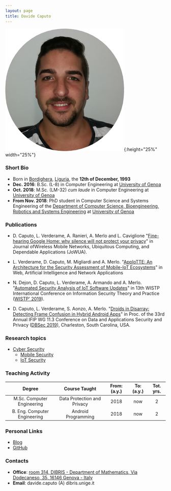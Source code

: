 ```yaml
--- 
layout: page
title: Davide Caputo
---
```


![Davide's pic is missing.](/pics/caputo.png){:height="25%" width="25%"}

### Short Bio

- Born in [Bordighera](https://it.wikipedia.org/wiki/Bordighera), [Liguria](https://en.wikipedia.org/wiki/Liguria), the **12th of December, 1993**
- **Dec. 2016**: B.Sc. (L-8) in Computer Engineering at [University of Genoa](https://en.wikipedia.org/wiki/University_of_Genoa)
- **Oct. 2018**: M.Sc. (LM-32) *cum laude* in Computer Engineering at [University of Genoa](https://en.wikipedia.org/wiki/University_of_Genoa)
- **From Nov. 2018**: PhD student in Computer Science and Systems Engineering of the [Department of Computer Science, Bioengineering, Robotics and Systems Engineering](http://www.dibris.unige.it/) at [University of Genoa](https://en.wikipedia.org/wiki/University_of_Genoa)

### Publications

- D. Caputo, L. Verderame, A. Ranieri, A. Merlo and L. Caviglione "[Fine-hearing Google Home: why silence will not protect your privacy](https://dx.doi.org/10.22667/JOWUA.2020.03.31.035)" in Journal ofWireless Mobile Networks, Ubiquitous Computing, and Dependable Applications (JoWUA).

- L. Verderame, D. Caputo, M. Migliardi and A. Merlo. "[AppIoTTE: An Architecture for the Security Assessment of Mobile-IoT Ecosystems](https://link.springer.com/chapter/10.1007%2F978-3-030-44038-1_79)" in Web, Artificial Intelligence and Network Applications

- N. Dejon, D. Caputo, L. Verderame, A. Armando and A. Merlo. "[Automated Security Analysis of IoT Software Updates](https://link.springer.com/chapter/10.1007%2F978-3-030-41702-4_14)" in 13th WISTP International Conference on Information Security Theory and Practice ([WISTP' 2019](http://www.wistp.org/)).

- D. Caputo, L. Verderame, S. Aonzo, A. Merlo. "[Droids in Disarray: Detecting Frame Confusion in Hybrid Android Apps](../papers/Droids_in_Disarray_DetectingFrame_ConfusioninHybrid_Android_Apps.pdf)" in Proc. of the 33rd Annual IFIP WG 11.3 Conference on Data and Applications Security and Privacy ([DBSec 2019](https://dbsec2019.cse.sc.edu/)), Charleston, South Carolina, USA.

### Research topics

- [Cyber Security](https://en.wikipedia.org/wiki/Computer_security)
  * [Mobile Security](https://en.wikipedia.org/wiki/Mobile_security)
  * [IoT Security](https://www.owasp.org/index.php/OWASP_Internet_of_Things_Project)

### Teaching Activity

|                Degree               |      Course Taught    | From: (a.y.) | To: (a.y.) | Tot. yrs. |
|:-----------------------------------:|:--------------------------------------------:|:----:|:---:|:-:|
|        M.Sc. Computer Engineering   | Data Protection and Privacy                      | 2018 | now | 2 |
|        B. Eng. Computer Engineering | Android Programming                      | 2018 | now | 2 |


### Personal Links

- [Blog](https://dado1513.github.io/) 
- [GitHub](https://github.com/Dado1513) 

### Contacts

- **Office**: [room 314, DIBRIS - Department of Mathematics, Via Dodecaneso, 35, 16146 Genova - Italy](https://goo.gl/maps/kTyTs2YKMkL2)
- **Email**: davide.caputo (A) dibris.unige.it